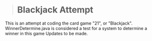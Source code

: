> # Blackjack Attempt 

This is an attempt at coding the card game "21", or "Blackjack". 
WinnerDetermine.java is considered a test for a system to determine a winner in this game
Updates to be made.

